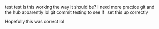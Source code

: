 test test
Is this working the way it should be?
I need more practice git and the hub apparently lol
git commit
testing to see if I set this up correctly

Hopefully this was correct lol
